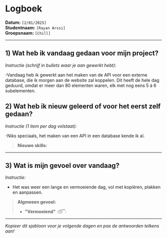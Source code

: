 # Logboek

**Datum:** `[2/01/2025]`  
**Studentnaam:** `[Rayan Arssi]`  
**Groepsnaam:** `[Chill]`

---

## 1) Wat heb ik vandaag gedaan voor mijn project?

_Instructie (schrijf in bullets waar je aan gewerkt hebt):_

-Vandaag heb ik gewerkt aan het maken van de API voor een externe database, die ik morgen aan de website zal koppelen. Dit heeft de hele dag geduurd, omdat er meer dan 80 elementen waren, elk met nog eens 5 à 6 subelementen.

## 2) Wat heb ik nieuw geleerd of voor het eerst zelf gedaan?

_Instructie (1 item per dag volstaat):_

-Niks speciaals, het maken van een API in een database kende ik al.
> **Nieuwe skills:**

---

## 3) Wat is mijn gevoel over vandaag?

_Instructie:_

- Het was weer een lange en vermoeiende dag, vol met kopiëren, plakken en aanpassen.
> **Algmeeen gevoel:**
>
> - **"Vermoeiend"** :😴:

---

_Kopieer dit sjabloon voor je volgende dagen en pas de antwoorden telkens aan!_
